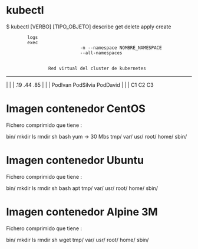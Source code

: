 # kubectl 

$ kubectl [VERBO] [TIPO_OBJETO] <args>
            describe
            get
            delete
            apply
            create
            
            
            
            logs
            exec
                                -n --namespace NOMBRE_NAMESPACE
                                --all-namespaces
                                
                                
                    Red virtual del cluster de kubernetes
-------------------------------------------------------------------------------
|               |               |
.19             .44             .85
|               |               |
PodIvan         PodSilvia       PodDavid
|               |               |
C1              C2              C3


# Imagen contenedor CentOS

Fichero comprimido que tiene :

bin/
    mkdir
    ls
    rmdir
    sh
    bash
    yum -> 30 Mbs
tmp/
var/
usr/
root/
home/
sbin/

# Imagen contenedor Ubuntu

Fichero comprimido que tiene :

bin/
    mkdir
    ls
    rmdir
    sh
    bash
    apt
tmp/
var/
usr/
root/
home/
sbin/

# Imagen contenedor Alpine 3M 

Fichero comprimido que tiene :

bin/
    mkdir
    ls
    rmdir
    sh
    wget
tmp/
var/
usr/
root/
home/
sbin/
    
